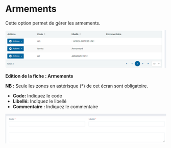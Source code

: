 # Armements

Cette option permet de gérer les armements.

![](../../../.gitbook/assets/armement1.PNG)

**Edition de la fiche : Armements**

**NB :** Seule les zones en astérisque (\*) de cet écran sont obligatoire.

* **Code:** Indiquez le code
* **Libellé:** Indiquez le libellé
* **Commentaire :** Indiquez le commentaire

![](../../../.gitbook/assets/armement2.PNG)
